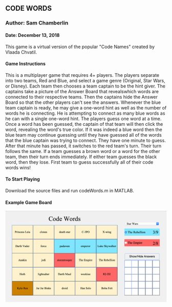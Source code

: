 ## CODE WORDS
### Author: Sam Chamberlin
#### Date: December 13, 2018

This game is a virtual version of the popular "Code Names" created by Vlaada Chvatil.

#### Game Instructions
This is a multiplayer game that requires 4+ players. The players separate 
into two teams, Red and Blue, and select a game genre (Original, Star Wars, or Disney). 
Each team then chooses a team captain to be the hint giver. The captains take a picture of 
the Answer Board that revealswhich words are connected to their respective teams. Then 
the captains hide the Answer Board so that the other players can't see the answers. 
Whenever the blue team captain is ready, he may give a one-word hint as well as the 
number of words he is connecting. He is attempting to connect as many blue 
words as he can with a single one-word hint. The players guess one word at 
a time. Once a word has been guessed, the captain of that team will then
click the word, revealing the word's true color. If it was indeed a blue 
word then the blue team may continue guessing until they have guessed all 
of the words that the blue captain was trying to connect. They have one 
minute to guess. After that minute has passed, it switches to the red
team's turn. Their turn follows the same. If a team guesses a brown word or
a word for the other team, then their turn ends immediately. If either team
guesses the black word, then they lose. First team to guess successfully all of
their code words wins!

#### To Start Playing
Download the source files and run codeWords.m in MATLAB.

#### Example Game Board
![picture](resources/example.png)
